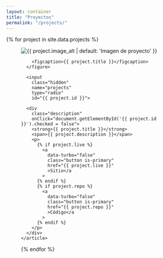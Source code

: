 ```yaml
---
layout: container
title: "Proyectos"
permalink: "/projects/"
---
```


<section class="projects">
  {% for project in site.data.projects %}
    <article>
      <figure>
        <label for="{{ project.id }}">
          <img
            src="{{ project.image }}"
            alt="{{ project.image_alt | default: 'Imagen de proyecto' }}" />
        </label>

        <figcaption>{{ project.title }}</figcaption>
      </figure>

      <input
        class="hidden"
        name="projects"
        type="radio"
        id="{{ project.id }}">

      <div
        class="description"
        onClick="document.getElementById('{{ project.id }}').checked = false">
        <strong>{{ project.title }}</strong>
        <span>{{ project.description }}</span>
        <p>
          {% if project.live %}
            <a
              data-turbo="false"
              class="button is-primary"
              href="{{ project.live }}"
              >Sitio</a
            >
          {% endif %}
          {% if project.repo %}
            <a
              data-turbo="false"
              class="button is-primary"
              href="{{ project.repo }}"
              >Código</a
            >
          {% endif %}
        </p>
      </div>
    </article>
  {% endfor %}
</section>

